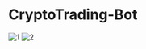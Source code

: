 # CryptoTrading-Bot

![1](https://user-images.githubusercontent.com/114177420/207881338-ddfb17ab-37ce-47f7-8272-66d4c1fd2d5a.JPG)
![2](https://user-images.githubusercontent.com/114177420/207884728-83dd3fc7-a7ac-4ed9-b18d-329d8d116a31.jpg)


